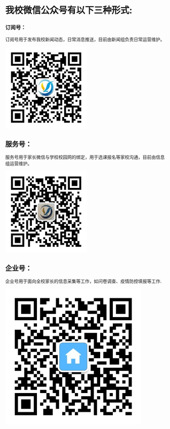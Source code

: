 # 我校微信公众号有以下三种形式:

### 订阅号：

订阅号用于发布我校新闻动态，日常消息推送，目前由新闻组负责日常运营维护。

![](/assets/微信订阅号.jpg)

## 服务号：

服务号用于家长微信与学校校园网的绑定，用于选课报名等家校沟通，目前由信息组运营维护。

![](/assets/微信服务号.jpg)

## 企业号：

企业号用于面向全校家长的信息采集等工作，如问卷调查、疫情防控填报等工作.

![](/assets/微信企业号.jpg)

